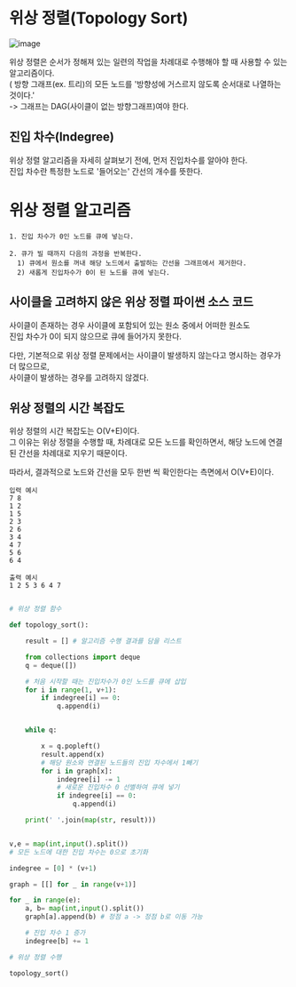 # 위상 정렬(Topology Sort)
![image](https://user-images.githubusercontent.com/87055456/146641122-8002a7b1-25f6-45bf-a3c5-a4f139f415f9.png)

위상 정렬은 순서가 정해져 있는 일련의 작업을 차례대로 수행해야 할 때 사용할 수 있는 알고리즘이다.  
( 방향 그래프(ex. 트리)의 모든 노드를 '방향성에 거스르지 않도록 순서대로 나열하는 것이다.'  
-> 그래프는 DAG(사이클이 없는 방향그래프)여야 한다.

## 진입 차수(Indegree)

위상 정렬 알고리즘을 자세히 살펴보기 전에, 먼저 진입차수를 알아야 한다.  
진입 차수란 특정한 노드로 '들어오는' 간선의 개수를 뜻한다.  

# 위상 정렬 알고리즘
```
1. 진입 차수가 0인 노드를 큐에 넣는다.

2. 큐가 빌 때까지 다음의 과정을 반복한다.  
  1) 큐에서 원소를 꺼내 해당 노드에서 출발하는 간선을 그래프에서 제거한다.
  2) 새롭게 진입차수가 0이 된 노드를 큐에 넣는다.
```

## 사이클을 고려하지 않은 위상 정렬 파이썬 소스 코드  

사이클이 존재하는 경우 사이클에 포함되어 있는 원소 중에서 어떠한 원소도  
진입 차수가 0이 되지 않으므로 큐에 들어가지 못한다.  

다만, 기본적으로 위상 정렬 문제에서는 사이클이 발생하지 않는다고 명시하는 경우가 더 많으므로,  
사이클이 발생하는 경우를 고려하지 않겠다.
## 위상 정렬의 시간 복잡도  

위상 정렬의 시간 복잡도는 O(V+E)이다.  
그 이유는 위상 정렬을 수행할 때, 차례대로 모든 노드를 확인하면서, 해당 노드에 연결된 간선을 차례대로 지우기 때문이다.  

따라서, 결과적으로 노드와 간선을 모두 한번 씩 확인한다는 측면에서 O(V+E)이다.
```
입력 예시
7 8
1 2
1 5
2 3
2 6
3 4
4 7
5 6
6 4

출력 예시 
1 2 5 3 6 4 7
```
``` python

# 위상 정렬 함수

def topology_sort():

    result = [] # 알고리즘 수행 결과를 담을 리스트

    from collections import deque
    q = deque([])

    # 처음 시작할 때는 진입차수가 0인 노드를 큐에 삽입
    for i in range(1, v+1):
        if indegree[i] == 0:
            q.append(i)


    while q:

        x = q.popleft()
        result.append(x)
        # 해당 원소와 연결된 노드들의 진입 차수에서 1빼기
        for i in graph[x]:
            indegree[i] -= 1
            # 새로운 진입차수 0 선별하여 큐에 넣기
            if indegree[i] == 0:
                q.append(i)

    print(' '.join(map(str, result)))


v,e = map(int,input().split())
# 모든 노드에 대한 진입 차수는 0으로 초기화

indegree = [0] * (v+1)

graph = [[] for _ in range(v+1)]

for _ in range(e):
    a, b= map(int,input().split())
    graph[a].append(b) # 정점 a -> 정점 b로 이동 가능

    # 진입 차수 1 증가
    indegree[b] += 1

# 위상 정렬 수행

topology_sort()
```
